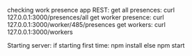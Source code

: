 checking work presence app
REST:
	get all presences: curl 127.0.0.1:3000/presences/all
	get worker presence: curl 127.0.0.1:3000/worker/485/presences
	get workers: curl 127.0.0.1:3000/workers

Starting server:
	if starting first time: npm install
	else npm start